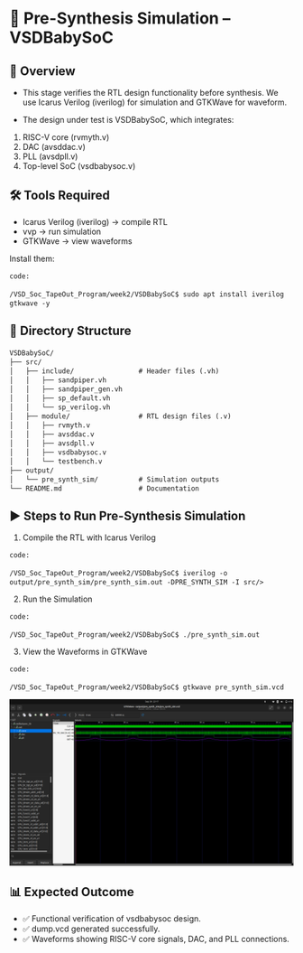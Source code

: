 # 🧪 Pre-Synthesis Simulation – VSDBabySoC

## 📖 Overview

- This stage verifies the RTL design functionality before synthesis.
We use Icarus Verilog (iverilog) for simulation and GTKWave for waveform.

- The design under test is VSDBabySoC, which integrates:
1. RISC-V core (rvmyth.v)
2. DAC (avsddac.v)
3. PLL (avsdpll.v)
4. Top-level SoC (vsdbabysoc.v)



## 🛠️ Tools Required

- Icarus Verilog (iverilog) → compile RTL
- vvp → run simulation
- GTKWave → view waveforms

Install them:

```
code:

/VSD_Soc_TapeOut_Program/week2/VSDBabySoC$ sudo apt install iverilog gtkwave -y
```


## 📂 Directory Structure

```
VSDBabySoC/
├── src/
│   ├── include/                # Header files (.vh)
│   │   ├── sandpiper.vh
│   │   ├── sandpiper_gen.vh
│   │   ├── sp_default.vh
│   │   └── sp_verilog.vh
│   ├── module/                 # RTL design files (.v)
│   │   ├── rvmyth.v
│   │   ├── avsddac.v
│   │   ├── avsdpll.v
│   │   ├── vsdbabysoc.v
│   │   └── testbench.v
├── output/
│   └── pre_synth_sim/          # Simulation outputs
└── README.md                   # Documentation

```



## ▶️ Steps to Run Pre-Synthesis Simulation

1. Compile the RTL with Icarus Verilog
```
code:

/VSD_Soc_TapeOut_Program/week2/VSDBabySoC$ iverilog -o output/pre_synth_sim/pre_synth_sim.out -DPRE_SYNTH_SIM -I src/>
```


2. Run the Simulation
```
code:

/VSD_Soc_TapeOut_Program/week2/VSDBabySoC$ ./pre_synth_sim.out 
```



3. View the Waveforms in GTKWave
```
code:

/VSD_Soc_TapeOut_Program/week2/VSDBabySoC$ gtkwave pre_synth_sim.vcd
```

![GTKWave Waveform](Screenshots/pre_synth_wf.png)



## 📊 Expected Outcome

-  ✅ Functional verification of vsdbabysoc design.
-  ✅ dump.vcd generated successfully.
-  ✅ Waveforms showing RISC-V core signals, DAC, and PLL connections.

